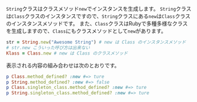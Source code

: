 `String`クラスはクラスメソッド`new`でインスタンスを生成します。
`String`クラスは`Class`クラスのインスタンスですので、`String`クラスにある`new`は`Class`クラスのインスタンスメソッドです。
また、`Class`クラスはRubyで多種多様なクラスを生成しますので、`Class`にもクラスメソッドとして`new`があります。

```ruby
str = String.new("Awesome String") # new は Class のインスタンスメソッド
# str.new こういった呼び方は出来ない
Klass = Class.new # new は Class のクラスメソッド
```

表示される内容の組み合わせは次のとおりです。

```ruby
p Class.method_defined? :new #=> ture
p String.method_defined? :new #=> false
p Class.singleton_class.method_defined? :new #=> ture
p String.singleton_class.method_defined? :new #=> ture
```
